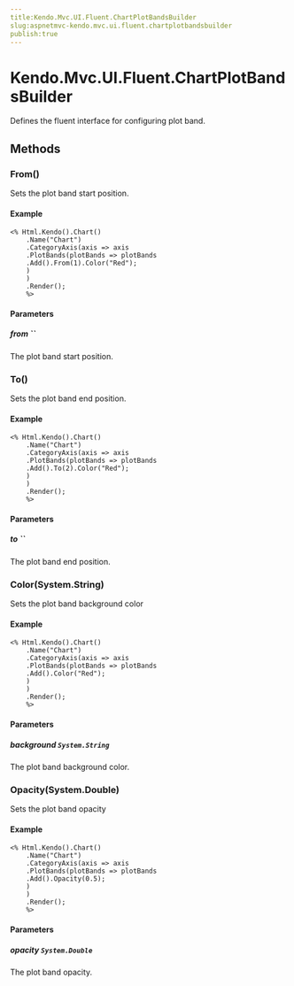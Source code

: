 ```yaml
---
title:Kendo.Mvc.UI.Fluent.ChartPlotBandsBuilder
slug:aspnetmvc-kendo.mvc.ui.fluent.chartplotbandsbuilder
publish:true
---
```


# Kendo.Mvc.UI.Fluent.ChartPlotBandsBuilder

Defines the fluent interface for configuring plot band.

## Methods

### From()
Sets the plot band start position.

#### Example
    <% Html.Kendo().Chart()
        .Name("Chart")
        .CategoryAxis(axis => axis
        .PlotBands(plotBands => plotBands
        .Add().From(1).Color("Red");
        )
        )
        .Render();
        %>

#### Parameters

##### from ``
The plot band start position.

### To()
Sets the plot band end position.

#### Example
    <% Html.Kendo().Chart()
        .Name("Chart")
        .CategoryAxis(axis => axis
        .PlotBands(plotBands => plotBands
        .Add().To(2).Color("Red");
        )
        )
        .Render();
        %>

#### Parameters

##### to ``
The plot band end position.

### Color(System.String)
Sets the plot band background color

#### Example
    <% Html.Kendo().Chart()
        .Name("Chart")
        .CategoryAxis(axis => axis
        .PlotBands(plotBands => plotBands
        .Add().Color("Red");
        )
        )
        .Render();
        %>

#### Parameters

##### background `System.String`
The plot band background color.

### Opacity(System.Double)
Sets the plot band opacity

#### Example
    <% Html.Kendo().Chart()
        .Name("Chart")
        .CategoryAxis(axis => axis
        .PlotBands(plotBands => plotBands
        .Add().Opacity(0.5);
        )
        )
        .Render();
        %>

#### Parameters

##### opacity `System.Double`
The plot band opacity.